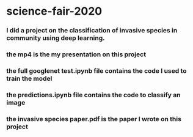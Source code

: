 # science-fair-2020
### I did a project on the classification of invasive species in community using deep learning. 
### the mp4 is the my presentation on this project
### the full googlenet test.ipynb file contains the code I used to train the model
### the predictions.ipynb file contains the code to classify an image
### the invasive species paper.pdf is the paper I wrote on this project
